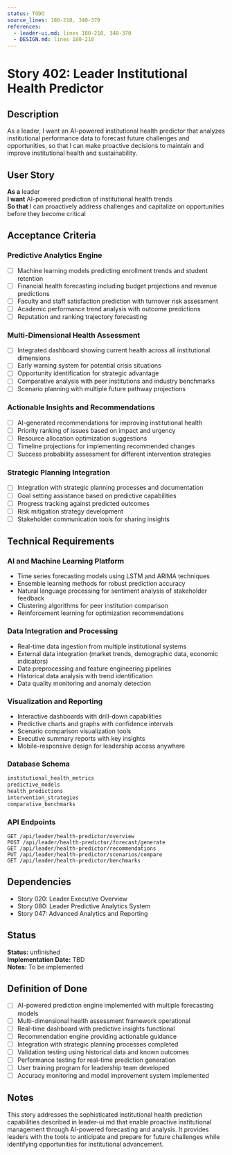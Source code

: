 ```yaml
---
status: TODO
source_lines: 180-210, 340-370
references:
  - leader-ui.md: lines 180-210, 340-370
  - DESIGN.md: lines 180-210
---
```


# Story 402: Leader Institutional Health Predictor

## Description

As a leader, I want an AI-powered institutional health predictor that analyzes institutional performance data to forecast future challenges and opportunities, so that I can make proactive decisions to maintain and improve institutional health and sustainability.

## User Story

**As a** leader  
**I want** AI-powered prediction of institutional health trends  
**So that** I can proactively address challenges and capitalize on opportunities before they become critical

## Acceptance Criteria

### Predictive Analytics Engine
- [ ] Machine learning models predicting enrollment trends and student retention
- [ ] Financial health forecasting including budget projections and revenue predictions
- [ ] Faculty and staff satisfaction prediction with turnover risk assessment
- [ ] Academic performance trend analysis with outcome predictions
- [ ] Reputation and ranking trajectory forecasting

### Multi-Dimensional Health Assessment
- [ ] Integrated dashboard showing current health across all institutional dimensions
- [ ] Early warning system for potential crisis situations
- [ ] Opportunity identification for strategic advantage
- [ ] Comparative analysis with peer institutions and industry benchmarks
- [ ] Scenario planning with multiple future pathway projections

### Actionable Insights and Recommendations
- [ ] AI-generated recommendations for improving institutional health
- [ ] Priority ranking of issues based on impact and urgency
- [ ] Resource allocation optimization suggestions
- [ ] Timeline projections for implementing recommended changes
- [ ] Success probability assessment for different intervention strategies

### Strategic Planning Integration
- [ ] Integration with strategic planning processes and documentation
- [ ] Goal setting assistance based on predictive capabilities
- [ ] Progress tracking against predicted outcomes
- [ ] Risk mitigation strategy development
- [ ] Stakeholder communication tools for sharing insights

## Technical Requirements

### AI and Machine Learning Platform
- Time series forecasting models using LSTM and ARIMA techniques
- Ensemble learning methods for robust prediction accuracy
- Natural language processing for sentiment analysis of stakeholder feedback
- Clustering algorithms for peer institution comparison
- Reinforcement learning for optimization recommendations

### Data Integration and Processing
- Real-time data ingestion from multiple institutional systems
- External data integration (market trends, demographic data, economic indicators)
- Data preprocessing and feature engineering pipelines
- Historical data analysis with trend identification
- Data quality monitoring and anomaly detection

### Visualization and Reporting
- Interactive dashboards with drill-down capabilities
- Predictive charts and graphs with confidence intervals
- Scenario comparison visualization tools
- Executive summary reports with key insights
- Mobile-responsive design for leadership access anywhere

### Database Schema
```sql
institutional_health_metrics
predictive_models
health_predictions
intervention_strategies
comparative_benchmarks
```

### API Endpoints
```
GET /api/leader/health-predictor/overview
POST /api/leader/health-predictor/forecast/generate
GET /api/leader/health-predictor/recommendations
PUT /api/leader/health-predictor/scenarios/compare
GET /api/leader/health-predictor/benchmarks
```

## Dependencies
- Story 020: Leader Executive Overview
- Story 080: Leader Predictive Analytics System
- Story 047: Advanced Analytics and Reporting


## Status
**Status:** unfinished  
**Implementation Date:** TBD  
**Notes:** To be implemented
## Definition of Done
- [ ] AI-powered prediction engine implemented with multiple forecasting models
- [ ] Multi-dimensional health assessment framework operational
- [ ] Real-time dashboard with predictive insights functional
- [ ] Recommendation engine providing actionable guidance
- [ ] Integration with strategic planning processes completed
- [ ] Validation testing using historical data and known outcomes
- [ ] Performance testing for real-time prediction generation
- [ ] User training program for leadership team developed
- [ ] Accuracy monitoring and model improvement system implemented

## Notes
This story addresses the sophisticated institutional health prediction capabilities described in leader-ui.md that enable proactive institutional management through AI-powered forecasting and analysis. It provides leaders with the tools to anticipate and prepare for future challenges while identifying opportunities for institutional advancement.